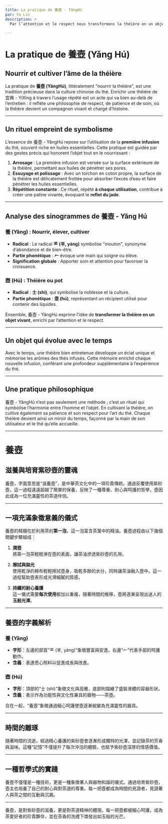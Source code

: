 ```yaml
---
title: La pratique de 養壺 - YǎngHú 
par: Ya Lin
description: >
  Par l’attention et le respect nous transformons la théière en un objet vivant. Une tradition précieuse dans la culture chinoise du thé. 

---
```


# La pratique de 養壺 (Yǎng Hú)

## Nourrir et cultiver l’âme de la théière

La pratique de **養壺 (YǎngHú)**, littéralement "nourrir la théière", est une tradition précieuse dans la culture chinoise du thé. Enrichir une théière de 宜興 - YíXìng à travers l’usage répété est un acte qui va bien au-delà de l’entretien : il reflète une philosophie de respect, de patience et de soin, où la théière devient un compagnon vivant et chargé d’histoire.

---

## Un rituel empreint de symbolisme

L’essence de 養壺 - YǎngHú repose sur l’utilisation de la **première infusion** du thé, souvent riche en huiles essentielles. Cette pratique est guidée par des gestes précis qui honorent l’objet tout en le nourrissant :

1. **Arrosage** : La première infusion est versée sur la surface extérieure de la théière, permettant aux huiles de pénétrer ses pores.
2. **Essuyage et polissage** : Avec un torchon en coton propre, la surface de la théière est délicatement frottée pour absorber l’excès d’eau et faire pénétrer les huiles essentielles.
3. **Répétition constante** : Ce rituel, répété **à chaque utilisation**, contribue à créer une patine vivante, évoquant le **reflet du jade**.

---

## Analyse des sinogrammes de 養壺 - Yǎng Hú

### 養 (Yǎng) : Nourrir, élever, cultiver
- **Radical** : Le radical **⺷ (羊, yáng)** symbolise "mouton", synonyme d’abondance et de bien-être.
- **Partie phonétique** : **𠂉** évoque une main qui soigne ou élève.
- **Signification globale** : Apporter soin et attention pour favoriser la croissance.

### 壺 (Hú) : Théière ou pot
- **Radical** : **士 (shì)**, qui symbolise la noblesse et la culture.
- **Partie phonétique** : **壶 (hú)**, représentant un récipient utilisé pour contenir des liquides.

Ensemble, 養壺 - YǎngHú exprime l’idée de **transformer la théière en un objet vivant**, enrichi par l’attention et le respect.

---

## Un objet qui évolue avec le temps

Avec le temps, une théière bien entretenue développe un éclat unique et mémorise les arômes des thés infusés. Cette mémoire enrichit chaque nouvelle infusion, conférant une profondeur supplémentaire à l’expérience du thé.

---

## Une pratique philosophique

養壺 - YǎngHú n’est pas seulement une méthode ; c’est un rituel qui symbolise l’harmonie entre l’homme et l’objet. En cultivant la théière, on cultive également sa patience et son respect pour l’art du thé. Chaque théière devient ainsi un miroir du temps, façonné par la main de son utilisateur et le thé qu’elle accueille.

*****

# 養壺 

## 滋養與培育紫砂壺的靈魂

養壺，字面意思是“滋養壺”，是中華茶文化中的一項珍貴傳統。通過反覆使用紫砂壺，這一過程遠遠超越了簡單的保養，反映了一種尊重、耐心與呵護的哲學，壺因此成為一位充滿靈性的茶道伴侶。

---

## 一項充滿象徵意義的儀式

養壺的精髓在於利用茶的**第一泡**，這一泡富含茶葉中的精油。養壺過程由以下幾個關鍵步驟組成：

1. **潤壺**  
   將第一泡茶輕輕淋在壺的表面，讓茶油滲透紫砂壺的孔隙。

2. **擦拭與拋光**  
   使用乾淨的棉布輕輕擦拭壺身，吸乾多餘的水分，同時讓茶油融入壺中。這一過程幫助壺表形成光滑細膩的質感。

3. **持續的耐心養護**  
   這一儀式需要**每次使用**都加以重複，隨著時間的推移，壺將逐漸呈現出迷人的**玉般光澤**。

---

## 養壺的字義解析

### 養 (Yǎng)  
- **字形**：左邊的部首“⺷ (羊, yáng)”象徵豐富與安逸，右邊“𠂉”代表手部的呵護動作。  
- **含義**：表達悉心照料以促進成長與改進。

### 壺 (Hú)  
- **字形**：頂部的“士 (shì)”象徵文化與高雅，底部則描繪了盛裝液體的容器形狀。  
- **含義**：表示作為功能性與文化性兼具的器物——茶壺。

合在一起，“養壺”象徵通過細心呵護使壺逐漸蛻變為充滿靈性的器具。

---

## 時間的雕琢

隨著時間的流逝，經過精心養護的紫砂壺會逐漸形成獨特的光澤，並記錄茶的芳香與滋味。這種“記憶”不僅提升了每次沖泡的體驗，也賦予紫砂壺深厚的情感價值。

---

## 一種哲學式的實踐

養壺不僅僅是一種技術，更是一種象徵著人與器物和諧的儀式。通過培育紫砂壺，壺主也培養了自己的耐心與對茶道的尊重。每一把壺都成為時間的見證者，見證著人與茶之間的互動與沉澱。

---

養壺，是對紫砂壺的滋養，更是對茶道精神的體現。每一把壺都被細心呵護，成為茶愛好者的珍貴夥伴，並在茶香的洗禮下煥發出如玉般的光芒。

